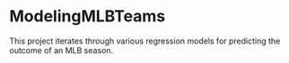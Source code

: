 # ModelingMLBTeams
This project iterates through various regression models for predicting the outcome of an MLB season.
